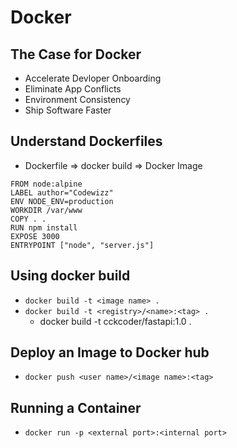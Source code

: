 # Docker

## The Case for Docker
* Accelerate Devloper Onboarding
* Eliminate App Conflicts
* Environment Consistency
* Ship Software Faster

## Understand Dockerfiles
* Dockerfile => docker build => Docker Image
```
FROM node:alpine
LABEL author="Codewizz"
ENV NODE_ENV=production
WORKDIR /var/www
COPY . .
RUN npm install
EXPOSE 3000
ENTRYPOINT ["node", "server.js"]
```

## Using docker build
* `docker build -t <image name> .`
* `docker build -t <registry>/<name>:<tag> .`
	* docker build -t cckcoder/fastapi:1.0 .

## Deploy an Image to Docker hub
* `docker push <user name>/<image name>:<tag>`

## Running a Container

* `docker run -p <external port>:<internal port>`
